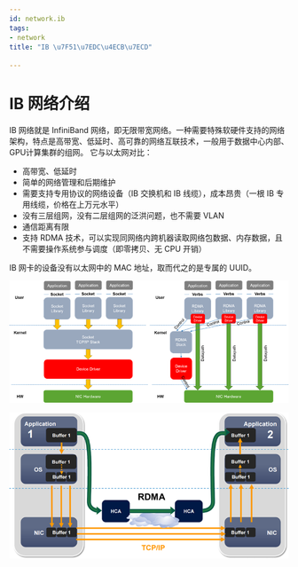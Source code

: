 ```yaml
---
id: network.ib
tags:
- network
title: "IB \u7F51\u7EDC\u4ECB\u7ECD"

---
```



# IB 网络介绍
IB 网络就是 InfiniBand 网络，即无限带宽网络。一种需要特殊软硬件支持的网络架构，特点是高带宽、低延时、高可靠的网络互联技术，一般用于数据中心内部、GPU计算集群的组网。
它与以太网对比：

- 高带宽、低延时
- 简单的网络管理和后期维护
- 需要支持专用协议的网络设备（IB 交换机和 IB 线缆），成本昂贵（一根 IB 专用线缆，价格在上万元水平）
- 没有三层组网，没有二层组网的泛洪问题，也不需要 VLAN
- 通信距离有限
- 支持 RDMA 技术，可以实现同网络内跨机器读取网络包数据、内存数据，且不需要操作系统参与调度（即零拷贝、无 CPU 开销）

IB 网卡的设备没有以太网中的 MAC 地址，取而代之的是专属的 UUID。

![image.png](./../assets/1706972244950-ddbc41c2-a0d3-4e38-9dde-bd6d8725ec48.png)

![image.png](./../assets/1706972264178-d8afd63a-cde7-4142-8662-30fc71588bbc.png)

